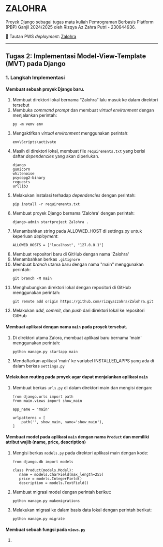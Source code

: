 # ZALOHRA

Proyek Django sebagai tugas mata kuliah Pemrograman Berbasis Platform (PBP) Ganjil 2024/2025 oleh Rizqya Az Zahra Putri - 230644936.

🔗 Tautan PWS _deployment_: [Zalohra](http://rizqya-az-zalohra.pbp.cs.ui.ac.id/)

---
## Tugas 2: Implementasi Model-View-Template (MVT) pada Django
### 1. Langkah Implementasi
#### Membuat sebuah proyek Django baru.
1. Membuat direktori lokal bernama “Zalohra” lalu masuk ke dalam direktori tersebut
2. Membuka _command prompt_ dan membuat _virtual environment_ dengan menjalankan perintah:
   ```
   py -m venv env
   ```
3. Mengaktifkan _virtual environment_ menggunakan perintah:
   ```
   env\Scripts\activate
   ```
4. Masih di direktori lokal, membuat file `requirements.txt` yang berisi daftar _dependencies_ yang akan diperlukan.
   ```
   django
   gunicorn
   whitenoise
   psycopg2-binary
   requests
   urllib3
   ```
5. Melakukan instalasi terhadap _dependencies_ dengan perintah:
   ```
   pip install -r requirements.txt
   ```
6. Membuat proyek Django bernama 'Zalohra' dengan perintah:
   ```
   django-admin startproject Zalohra .
   ```
7. Menambahkan string pada ALLOWED_HOST di settings.py untuk keperluan _deployment_:
   ```
   ALLOWED_HOSTS = ["localhost", "127.0.0.1"]
   ```
8. Membuat repositori baru di GitHub dengan nama 'Zalohra'
9. Menambahkan berkas `.gitignore`
10. Membuat _branch_ utama baru dengan nama "main" menggunakan perintah:
    ```
    git branch -M main
    ```
11. Menghubungkan direktori lokal dengan repositori di GitHub menggunakan perintah:
    ```
    git remote add origin https://github.com/rizqyazzahra/Zalohra.git
    ```
12. Melakukan _add_, _commit_, dan _push_ dari direktori lokal ke repositori GitHub

#### Membuat aplikasi dengan nama `main` pada proyek tersebut.
1. Di direktori utama Zalora, membuat aplikasi baru bernama 'main' menggunakan perintah:
   ```
   python manage.py startapp main
   ```
2. Mendaftarkan aplikasi 'main' ke variabel INSTALLED_APPS yang ada di dalam berkas `settings.py`

#### Melakukan routing pada proyek agar dapat menjalankan aplikasi `main`
1. Membuat berkas `urls.py` di dalam direktori main dan mengisi dengan:
   ```
   from django.urls import path
   from main.views import show_main

   app_name = 'main'
   
   urlpatterns = [
       path('', show_main, name='show_main'),
   ]
   ```

#### Membuat model pada aplikasi `main` dengan nama `Product` dan memiliki atribut wajib (name, price, description)
1. Mengisi berkas `models.py` pada direktori aplikasi main dengan kode:
   ```
   from django.db import models

   class Product(models.Model):
      name = models.CharField(max_length=255)
      price = models.IntegerField()
      description = models.TextField()
   ```
2. Membuat migrasi model dengan perintah berikut:
   ```
   python manage.py makemigrations
   ```
3. Melakukan migrasi ke dalam basis data lokal dengan perintah berikut:
   ```
   python manage.py migrate
   ```

####  Membuat sebuah fungsi pada `views.py`
1. 
